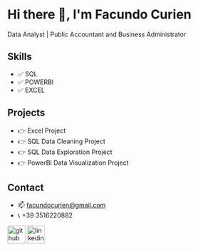 # Hi there 👋, I'm Facundo Curien
Data Analyst | Public Accountant and Business Administrator

## Skills
* ✅ SQL
* ✅ POWERBI
* ✅ EXCEL

## Projects
* 👉 Excel Project
* 👉 SQL Data Cleaning Project
* 👉 SQL Data Exploration Project
* 👉 PowerBI Data Visualization Project

## Contact
- 📫 facundocurien@gmail.com
- 📞 +39 3516220882


[<img src='https://cdn.jsdelivr.net/npm/simple-icons@3.0.1/icons/github.svg' alt='github' height='40'>](https://github.com/FacundoCurien)  [<img src='https://cdn.jsdelivr.net/npm/simple-icons@3.0.1/icons/linkedin.svg' alt='linkedin' height='40'>](https://www.linkedin.com/in/facundo-curien-data-analyst/)  
